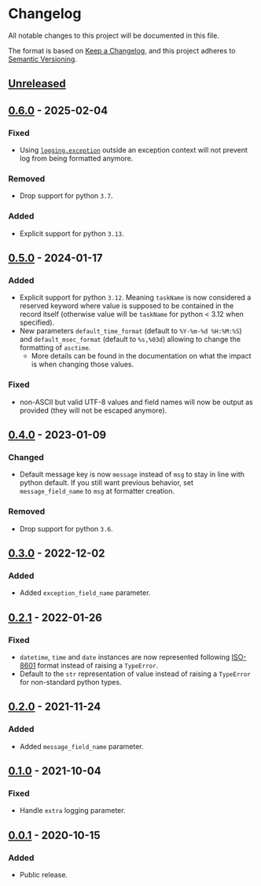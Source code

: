 # Changelog
All notable changes to this project will be documented in this file.

The format is based on [Keep a Changelog](https://keepachangelog.com/en/1.1.0/),
and this project adheres to [Semantic Versioning](https://semver.org/spec/v2.0.0.html).

## [Unreleased]

## [0.6.0] - 2025-02-04
### Fixed
- Using [`logging.exception`](https://docs.python.org/3/library/logging.html#logging.exception) outside an exception context will not prevent log from being formatted anymore.

### Removed
- Drop support for python `3.7`.

### Added
- Explicit support for python `3.13`.

## [0.5.0] - 2024-01-17
### Added
- Explicit support for python `3.12`. Meaning `taskName` is now considered a reserved keyword where value is supposed to be contained in the record itself (otherwise value will be `taskName` for python < 3.12 when specified).
- New parameters `default_time_format` (default to `%Y-%m-%d %H:%M:%S`) and `default_msec_format` (default to `%s,%03d`) allowing to change the formatting of `asctime`.
  - More details can be found in the documentation on what the impact is when changing those values.

### Fixed
- non-ASCII but valid UTF-8 values and field names will now be output as provided (they will not be escaped anymore).

## [0.4.0] - 2023-01-09
### Changed
- Default message key is now `message` instead of `msg` to stay in line with python default. If you still want previous behavior, set `message_field_name` to `msg` at formatter creation.

### Removed
- Drop support for python `3.6`.

## [0.3.0] - 2022-12-02
### Added
- Added `exception_field_name` parameter.

## [0.2.1] - 2022-01-26
### Fixed
- `datetime`, `time` and `date` instances are now represented following [ISO-8601](https://www.iso.org/iso-8601-date-and-time-format.html) format instead of raising a `TypeError`.
- Default to the `str` representation of value instead of raising a `TypeError` for non-standard python types.

## [0.2.0] - 2021-11-24
### Added
- Added `message_field_name` parameter.

## [0.1.0] - 2021-10-04
### Fixed
- Handle `extra` logging parameter.

## [0.0.1] - 2020-10-15
### Added
- Public release.

[Unreleased]: https://github.com/Colin-b/logging_json/compare/v0.6.0...HEAD
[0.6.0]: https://github.com/Colin-b/logging_json/compare/v0.5.0...v0.6.0
[0.5.0]: https://github.com/Colin-b/logging_json/compare/v0.4.0...v0.5.0
[0.4.0]: https://github.com/Colin-b/logging_json/compare/v0.3.0...v0.4.0
[0.3.0]: https://github.com/Colin-b/logging_json/compare/v0.2.1...v0.3.0
[0.2.1]: https://github.com/Colin-b/logging_json/compare/v0.2.0...v0.2.1
[0.2.0]: https://github.com/Colin-b/logging_json/compare/v0.1.0...v0.2.0
[0.1.0]: https://github.com/Colin-b/logging_json/compare/v0.0.1...v0.1.0
[0.0.1]: https://github.com/Colin-b/logging_json/releases/tag/v0.0.1
